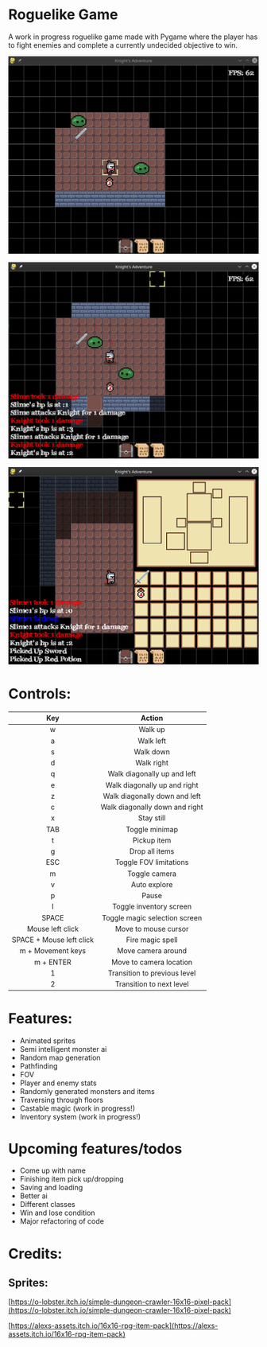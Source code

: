 # Roguelike Game
A work in progress roguelike game made with Pygame where the player has to fight enemies and complete a currently undecided objective to win.

![Animation](resource/readme/Animation.gif)

![Combat](resource/readme/Combat.png)

![Inventory](resource/readme/Inventory.png)

# Controls:

| Key | Action |
|:---:|:---:|
| w   | Walk up |
| a   | Walk left |
| s   | Walk down |
| d   | Walk right |
| q   | Walk diagonally up and left |
| e   | Walk diagonally up and right |
| z   | Walk diagonally down and left |
| c   | Walk diagonally down and right |
| x   | Stay still |
| TAB | Toggle minimap |
| t   | Pickup item |
| g   | Drop all items |
| ESC | Toggle FOV limitations |
| m   | Toggle camera |
| v   | Auto explore |
| p   | Pause |
| I   | Toggle inventory screen |
| SPACE | Toggle magic selection screen |
| Mouse left click | Move to mouse cursor |
| SPACE + Mouse left click | Fire magic spell |
| m + Movement keys | Move camera around |
| m + ENTER | Move to camera location |
| 1 | Transition to previous level |
| 2 | Transition to next level |

# Features:
- Animated sprites
- Semi intelligent monster ai
- Random map generation
- Pathfinding
- FOV
- Player and enemy stats
- Randomly generated monsters and items
- Traversing through floors
- Castable magic (work in progress!)
- Inventory system (work in progress!)

# Upcoming features/todos
- Come up with name
- Finishing item pick up/dropping
- Saving and loading
- Better ai
- Different classes
- Win and lose condition
- Major refactoring of code

# Credits:  
## Sprites:
[https://o-lobster.itch.io/simple-dungeon-crawler-16x16-pixel-pack](https://o-lobster.itch.io/simple-dungeon-crawler-16x16-pixel-pack)

[https://alexs-assets.itch.io/16x16-rpg-item-pack](https://alexs-assets.itch.io/16x16-rpg-item-pack)
